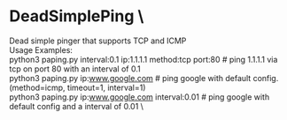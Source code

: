 # DeadSimplePing \
Dead simple pinger that supports TCP and ICMP \
Usage Examples: \
  python3 paping.py interval:0.1 ip:1.1.1.1 method:tcp port:80 # ping 1.1.1.1 via tcp on port 80 with an interval of 0.1 \
  python3 paping.py ip:www.google.com # ping google with default config. (method=icmp, timeout=1, interval=1) \
  python3 paping.py ip:www.google.com interval:0.01 # ping google with default config and a interval of 0.01 \
